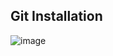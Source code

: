 ## Git Installation
![image](https://user-images.githubusercontent.com/86096057/209495865-f540197e-1cf9-4c7a-b592-464329f5d25b.png)

